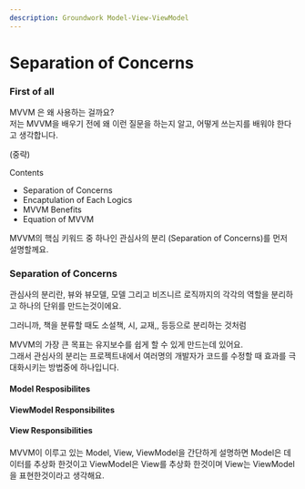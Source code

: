 ```yaml
---
description: Groundwork Model-View-ViewModel
---
```


# Separation of Concerns

### First of all

MVVM 은 왜 사용하는 걸까요?  
저는 MVVM을 배우기 전에 왜 이런 질문을 하는지 알고, 어떻게 쓰는지를 배워야 한다고 생각합니다.

\(중략\)

Contents

* Separation of Concerns
* Encaptulation of Each Logics
* MVVM Benefits
* Equation of MVVM

MVVM의 핵심 키워드 중 하나인 관심사의 분리 \(Separation of Concerns\)를 먼저 설명할께요.

### Separation of Concerns

관심사의 분리란, 뷰와 뷰모델, 모델 그리고 비즈니르 로직까지의 각각의 역할을 분리하고 하나의 단위를 만드는것이에요. 

그러니까, 책을 분류할 때도 소설책, 시, 교재,, 등등으로 분리하는 것처럼 

MVVM의 가장 큰 목표는 유지보수를 쉽게 할 수 있게 만드는데 있어요.  
그래서 관심사의 분리는 프로젝트내에서 여러명의 개발자가 코드를 수정할 때 효과를 극대화시키는 방법중에 하나입니다.

#### Model Resposibilites

#### ViewModel Responsibilites



#### View Responsibilities

#### 



MVVM이 이루고 있는 Model, View, ViewModel을 간단하게 설명하면 Model은 데이터를 추상화 한것이고 ViewModel은 View를 추상화 한것이며 View는 ViewModel을 표현한것이라고 생각해요.

  


